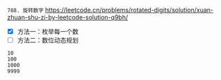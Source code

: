 
`788. 旋转数字` https://leetcode.cn/problems/rotated-digits/solution/xuan-zhuan-shu-zi-by-leetcode-solution-q9bh/
- [x] 方法一：枚举每一个数
- [ ] 方法二：数位动态规划

```
10
100
1000
9999
```
